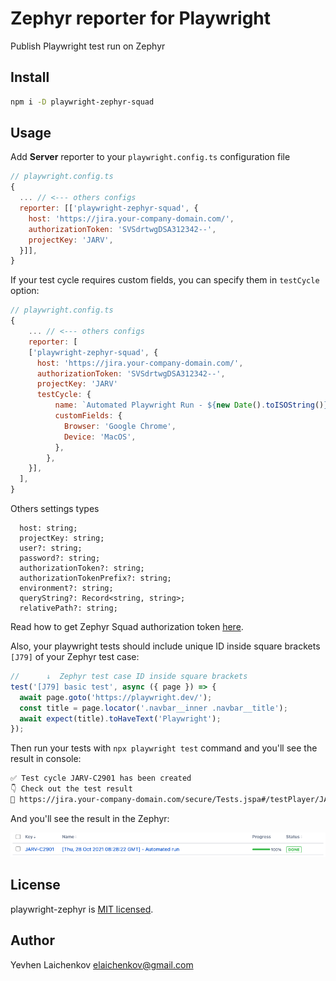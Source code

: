 # Zephyr reporter for Playwright

Publish Playwright test run on Zephyr

## Install

```sh
npm i -D playwright-zephyr-squad
```

## Usage

Add **Server** reporter to your `playwright.config.ts` configuration file

```javascript
// playwright.config.ts
{
  ... // <--- others configs
  reporter: [['playwright-zephyr-squad', {
    host: 'https://jira.your-company-domain.com/',
    authorizationToken: 'SVSdrtwgDSA312342--',
    projectKey: 'JARV',
  }]],
}
```
If your test cycle requires custom fields, you can specify them in `testCycle` option:

```javascript
// playwright.config.ts
{
    ... // <--- others configs
    reporter: [
    ['playwright-zephyr-squad', {
      host: 'https://jira.your-company-domain.com/',
      authorizationToken: 'SVSdrtwgDSA312342--',
      projectKey: 'JARV'
      testCycle: {
          name: `Automated Playwright Run - ${new Date().toISOString()}`,
          customFields: {
            Browser: 'Google Chrome',
            Device: 'MacOS',
          },
        },
    }],
  ],
}
```

Others settings types

```
  host: string;
  projectKey: string;
  user?: string;
  password?: string;
  authorizationToken?: string;
  authorizationTokenPrefix?: string;
  environment?: string;
  queryString?: Record<string, string>;
  relativePath?: string;
```

Read how to get Zephyr Squad authorization token [here](https://support.smartbear.com/zephyr-squad-cloud/docs/en/rest-api/generate-api-access-token.html#:~:text=Click%20your%20Jira%20profile%20icon,to%20copy%20the%20access%20token.).

Also, your playwright tests should include unique ID inside square brackets `[J79]` of your Zephyr test case:

```typescript
//      ↓  Zephyr test case ID inside square brackets
test('[J79] basic test', async ({ page }) => {
  await page.goto('https://playwright.dev/');
  const title = page.locator('.navbar__inner .navbar__title');
  await expect(title).toHaveText('Playwright');
});
```

Then run your tests with `npx playwright test` command and you'll see the result in console:

```sh
✅ Test cycle JARV-C2901 has been created
👇 Check out the test result
🔗 https://jira.your-company-domain.com/secure/Tests.jspa#/testPlayer/JARV-C2901
```

And you'll see the result in the Zephyr:

![alt text](./assets/zephyr-result.png)

## License

playwright-zephyr is [MIT licensed](./LICENSE).

## Author

Yevhen Laichenkov <elaichenkov@gmail.com>
